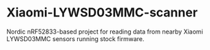# Xiaomi-LYWSD03MMC-scanner
Nordic nRF52833-based project for reading data from nearby Xiaomi LYWSD03MMC sensors running stock firmware.
